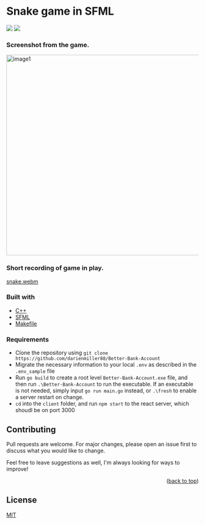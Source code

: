 # Snake game in SFML
![](https://img.shields.io/badge/made%20by-DarienMiller-blue)
![](https://img.shields.io/badge/C++-yellow)

### Screenshot from the game.
<img width="524" alt="image1" src="https://user-images.githubusercontent.com/32966645/221610520-305317c1-ad64-4444-84c0-631784a7d23c.png">

### Short recording of game in play.
[snake.webm](https://user-images.githubusercontent.com/32966645/221610364-febfffa9-a894-4856-91ae-7fde07422ab6.webm)

### Built with
* [C++](https://cplusplus.com/)
* [SFML](https://www.sfml-dev.org/download/sfml/2.5.1/)
* [Makefile](https://opensource.com/article/18/8/what-how-makefile)

### Requirements
* Clone the repository using `git clone https://github.com/darienmiller88/Better-Bank-Account`
* Migrate the necessary information to your local `.env` as described in the `.env_sample` file
* Run `go build` to create a root level `Better-Bank-Account.exe` file, and then run `.\Better-Bank-Account` to run the executable. If an executable is not needed, simply input `go run main.go` instead, or `.\fresh` to enable a server restart on change.
* `cd` into the `client` folder, and run `npm start` to the react server, which shoudl be on port 3000

## Contributing
Pull requests are welcome. For major changes, please open an issue first to discuss what you would like to change.

Feel free to leave suggestions as well, I'm always looking for ways to improve!


<p align="right">(<a href="#top">back to top</a>)</p>

## License
[MIT](https://choosealicense.com/licenses/mit/)